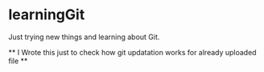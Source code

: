 ﻿# learningGit
Just trying new things and learning about Git.

** I Wrote this just to check how git updatation works for already uploaded file **
